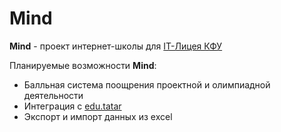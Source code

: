# Mind

**Mind** - проект интернет-школы для [IT-Лицея КФУ](https://kpfu.ru/it-liceum)

Планируемые возможности **Mind**:
- Балльная система поощрения проектной и олимпиадной деятельности
- Интеграция c [edu.tatar](https://edu.tatar.ru)
- Экспорт и импорт данных из excel
